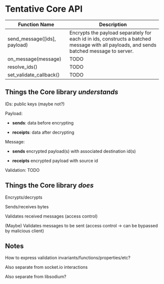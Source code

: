# Tentative Core API

| Function Name | Description |
| --- | --- |
| send_message([ids], payload) | Encrypts the payload separately for each id in ids, constructs a batched message with all payloads, and sends batched message to server. |
| on_message(message) | TODO |
| resolve_ids() | TODO |
| set_validate_callback() | TODO |

## Things the Core library *understands*

IDs: public keys (maybe not?)

Payload: 

- **sends**: data before encrypting

- **receipts**: data after decrypting

Message:

- **sends** encrypted payload(s) with associated destination id(s)

- **receipts** encrypted payload with source id

Validation: TODO

## Things the Core library *does*

Encrypts/decrypts

Sends/receives bytes

Validates received messages (access control)

(Maybe) Validates messages to be sent (access control -> can be bypassed by malicious client)

## Notes

How to express validation invariants/functions/properties/etc?

Also separate from socket.io interactions

Also separate from libsodium?
